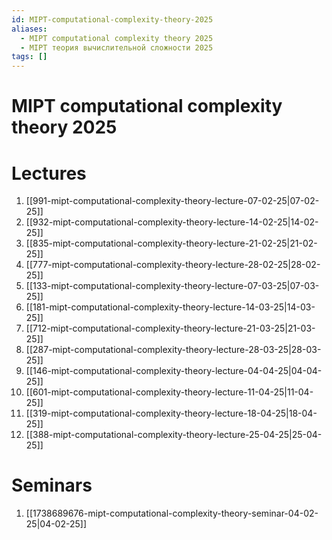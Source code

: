 ```yaml
---
id: MIPT-computational-complexity-theory-2025
aliases:
  - MIPT computational complexity theory 2025
  - MIPT теория вычислительной сложности 2025
tags: []
---
```


# MIPT computational complexity theory 2025
# Lectures
1. [[991-mipt-computational-complexity-theory-lecture-07-02-25|07-02-25]]
2. [[932-mipt-computational-complexity-theory-lecture-14-02-25|14-02-25]]
3. [[835-mipt-computational-complexity-theory-lecture-21-02-25|21-02-25]]
4. [[777-mipt-computational-complexity-theory-lecture-28-02-25|28-02-25]]
5. [[133-mipt-computational-complexity-theory-lecture-07-03-25|07-03-25]]
6. [[181-mipt-computational-complexity-theory-lecture-14-03-25|14-03-25]]
7. [[712-mipt-computational-complexity-theory-lecture-21-03-25|21-03-25]]
8. [[287-mipt-computational-complexity-theory-lecture-28-03-25|28-03-25]]
9. [[146-mipt-computational-complexity-theory-lecture-04-04-25|04-04-25]]
10. [[601-mipt-computational-complexity-theory-lecture-11-04-25|11-04-25]]
11. [[319-mipt-computational-complexity-theory-lecture-18-04-25|18-04-25]]
12. [[388-mipt-computational-complexity-theory-lecture-25-04-25|25-04-25]]

# Seminars
1. [[1738689676-mipt-computational-complexity-theory-seminar-04-02-25|04-02-25]]
